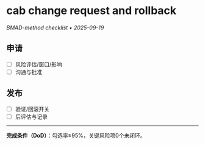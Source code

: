 # cab change request and rollback

_BMAD-method checklist • 2025-09-19_

## 申请

- [ ] 风险评估/窗口/影响
- [ ] 沟通与批准

## 发布

- [ ] 验证/回滚开关
- [ ] 后评估与记录

---

**完成条件（DoD）**：勾选率≥95%，关键风险项0个未闭环。
